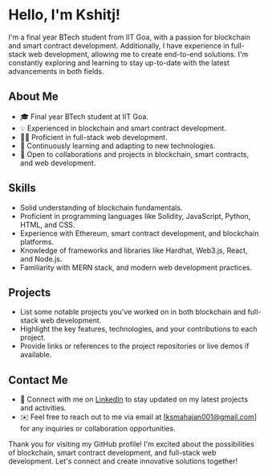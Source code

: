 # Hello, I'm Kshitj!

I'm a final year BTech student from IIT Goa, with a passion for blockchain and smart contract development. Additionally, I have experience in full-stack web development, allowing me to create end-to-end solutions. I'm constantly exploring and learning to stay up-to-date with the latest advancements in both fields.

## About Me

- 🎓 Final year BTech student at IIT Goa.
- 💡 Experienced in blockchain and smart contract development.
- 👨‍💻 Proficient in full-stack web development.
- 🌱 Continuously learning and adapting to new technologies.
- 🤝 Open to collaborations and projects in blockchain, smart contracts, and web development.

## Skills

- Solid understanding of blockchain fundamentals.
- Proficient in programming languages like Solidity, JavaScript, Python, HTML, and CSS.
- Experience with Ethereum, smart contract development, and blockchain platforms.
- Knowledge of frameworks and libraries like Hardhat, Web3.js, React, and Node.js.
- Familiarity with MERN stack, and modern web development practices.

## Projects

- List some notable projects you've worked on in both blockchain and full-stack web development.
- Highlight the key features, technologies, and your contributions to each project.
- Provide links or references to the project repositories or live demos if available.

## Contact Me

- 🔗 Connect with me on [LinkedIn](https://www.linkedin.com/in/kshitij-mahajan-61a593205/) to stay updated on my latest projects and activities.
- ✉️ Feel free to reach out to me via email at [ksmahajan001@gmail.com] for any inquiries or collaboration opportunities.

Thank you for visiting my GitHub profile! I'm excited about the possibilities of blockchain, smart contract development, and full-stack web development. Let's connect and create innovative solutions together!
